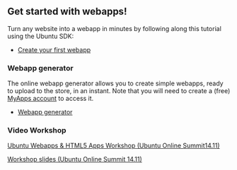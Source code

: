 





## Get started with webapps!

Turn any website into a webapp in minutes by following along this tutorial
using the Ubuntu SDK:

  * [Create your first webapp](/en/phone/web/tutorials/web-app-tutorial/)

### Webapp generator

The online webapp generator allows you to create simple webapps, ready to
upload to the store, in an instant. Note that you will need to create a (free)
[MyApps account](https://myapps.developer.ubuntu.com/) to access it.

  * [Webapp generator](https://developer.ubuntu.com/webapp-generator/)

### Video Workshop

[Ubuntu Webapps & HTML5 Apps Workshop (Ubuntu Online Summit14.11)](https://www.youtube.com/watch?v=A0GnnWw6Xd4)

[Workshop slides (Ubuntu Online Summit 14.11)](https://docs.google.com/a/canonical.com/presentation/d/1oTMyYMIvZsfeBy7OJwIqiXP0AWWF8bzXUpdkT46oPHA/edit#slide=id.g1877ebb12_6_0)





